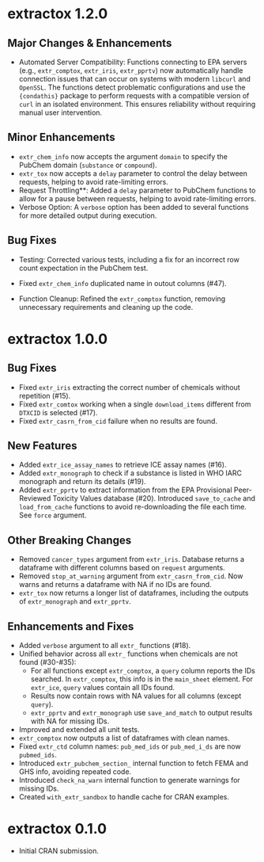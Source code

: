 
# extractox 1.2.0 

## Major Changes & Enhancements
 * Automated Server Compatibility: Functions connecting to EPA servers (e.g., `extr_comptox`,
  `extr_iris`, `extr_pprtv`) now automatically handle connection issues that can occur on systems with
  modern `libcurl` and `OpenSSL`. The functions detect problematic configurations and use the
  `{condathis}` package to perform requests with a compatible version of `curl` in an isolated
  environment. This ensures reliability without requiring manual user intervention.

## Minor Enhancements
* `extr_chem_info` now accepts the argument `domain` to specify the PubChem domain (`substance` 
  or `compound`). 
* `extr_tox` now accepts a `delay` parameter to control the delay between requests, 
  helping to avoid rate-limiting errors.
* Request Throttling**: Added a `delay` parameter to PubChem functions to allow for a pause
  between requests, helping to avoid rate-limiting errors.
* Verbose Option: A `verbose` option has been added to several functions for more detailed
  output during execution.

## Bug Fixes
* Testing: Corrected various tests, including a fix for an incorrect row count expectation in
      the PubChem test.
* Fixed `extr_chem_info` duplicated name in outout columns (#47).

* Function Cleanup: Refined the `extr_comptox` function, removing unnecessary requirements and
      cleaning up the code.

# extractox 1.0.0

## Bug Fixes
* Fixed `extr_iris` extracting the correct number of chemicals without 
  repetition (#15).
* Fixed `extr_comtox` working when a single `download_items` different from 
  `DTXCID` is selected (#17).
* Fixed `extr_casrn_from_cid` failure when no results are found.

## New Features
* Added `extr_ice_assay_names` to retrieve ICE assay names (#16).
* Added `extr_monograph` to check if a substance is listed in WHO IARC 
  monograph and return its details (#19).
* Added `extr_pprtv` to extract information from the EPA Provisional 
  Peer-Reviewed Toxicity Values database (#20). Introduced `save_to_cache` 
  and `load_from_cache` functions to avoid re-downloading the file each time. 
  See `force` argument.

## Other Breaking Changes
* Removed `cancer_types` argument from `extr_iris`. Database returns a 
  dataframe with different columns based on `request` arguments.
* Removed `stop_at_warning` argument from `extr_casrn_from_cid`. Now warns 
  and returns a dataframe with NA if no IDs are found.
* `extr_tox` now returns a longer list of dataframes, including the outputs 
  of `extr_monograph` and `extr_pprtv`.

## Enhancements and Fixes
* Added `verbose` argument to all `extr_` functions (#18).
* Unified behavior across all `extr_` functions when chemicals are not found 
  (#30-#35):
   - For all functions except `extr_comptox`, a `query` column reports the IDs 
     searched. In `extr_comptox`, this info is in the `main_sheet` element. For 
     `extr_ice`, `query` values contain all IDs found.
   - Results now contain rows with NA values for all columns (except `query`).
   - `extr_pprtv` and `extr_monograph` use `save_and_match` to output results 
     with NA for missing IDs.
* Improved and extended all unit tests.
* `extr_comptox` now outputs a list of dataframes with clean names.
* Fixed `extr_ctd` column names: `pub_med_ids` or `pub_med_i_ds` are now 
  `pubmed_ids`.
* Introduced `extr_pubchem_section_` internal function to fetch FEMA and GHS 
  info, avoiding repeated code.
* Introduced `check_na_warn` internal function to generate warnings for 
  missing IDs.
* Created `with_extr_sandbox` to handle cache for CRAN examples.


# extractox 0.1.0

* Initial CRAN submission.
